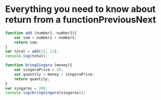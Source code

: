 # **Everything you need to know about return from a functionPreviousNext**

```jsx
function add (number1, number2){
    var sum = number1 + number2;
    return sum;
}
var total = add(15, 12);
console.log(total);

function bringSingara (money){
    var singaraPrice = 10;
    var quantity = money / singaraPrice;
    return quantity;
}
var singaras = 200;
console.log(bringSingara(singaras));
```